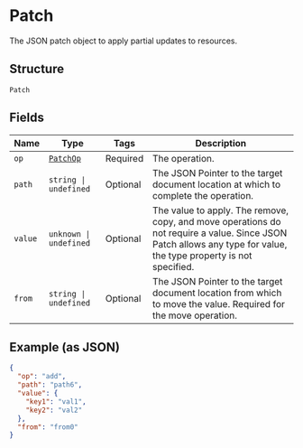 
# Patch

The JSON patch object to apply partial updates to resources.

## Structure

`Patch`

## Fields

| Name | Type | Tags | Description |
|  --- | --- | --- | --- |
| `op` | [`PatchOp`](../../doc/models/patch-op.md) | Required | The operation. |
| `path` | `string \| undefined` | Optional | The JSON Pointer to the target document location at which to complete the operation. |
| `value` | `unknown \| undefined` | Optional | The value to apply. The remove, copy, and move operations do not require a value. Since JSON Patch allows any type for value, the type property is not specified. |
| `from` | `string \| undefined` | Optional | The JSON Pointer to the target document location from which to move the value. Required for the move operation. |

## Example (as JSON)

```json
{
  "op": "add",
  "path": "path6",
  "value": {
    "key1": "val1",
    "key2": "val2"
  },
  "from": "from0"
}
```

